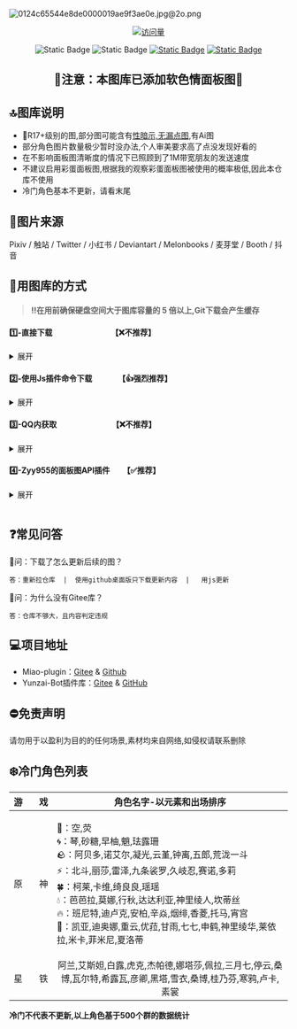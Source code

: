 ![0124c65544e8de0000019ae9f3ae0e.jpg@2o.png](https://s2.loli.net/2023/12/19/IKRZud23Sl7pjq1.png)
<div align="center"> 
  
  [![访问量](https://profile-counter.glitch.me/Miao-Plugin-MBT/count.svg)](https://github.com/GuGuNiu/Miao-Plugin-MBT)
  
</div>

<div align="center"> 
  
![Static Badge](https://img.shields.io/badge/%F0%9F%93%82%20%20%E9%9D%A2%E6%9D%BF%E5%9B%BE%E6%95%B0%E9%87%8F%20-%202000%2B%20-%20%233c3c3c?labelColor=green)
![Static Badge](https://img.shields.io/badge/%F0%9F%92%BE%20%20%E5%9B%BE%E5%BA%93%E5%AE%B9%E9%87%8F%20-%20800M%2B%20-%20%233c3c3c?labelColor=yellow)
[![Static Badge](https://img.shields.io/badge/%E6%94%AF%E6%8C%81%E6%8F%92%E4%BB%B6-Miao--Plugin-%20%233c3c3c?labelColor=orange)](https://gitee.com/yoimiya-kokomi/miao-plugin)
[![Static Badge](https://img.shields.io/badge/QQ%E7%BE%A4%20-%20798368954%20-%233c3c3c?labelColor=blue)](http://qm.qq.com/cgi-bin/qm/qr?_wv=1027&k=kLEoWb50BxKU63jFj5TBnLCEZ9A2bEvo&authKey=dmA3h0egrNmnk7Hd2U5x%2FUwu5W%2F3%2FRBs0Gxt6UbBuPG4cnisxRqaHJifCAZlEnYt&noverify=0&group_code=798368954)

</div>

<div align="center"> 
  
## 🔞注意：本图库已添加软色情面板图🔞

</div>

## 🔝图库说明
- 🔞R17+级别的图,部分图可能含有<ins>性暗示,无漏点图</ins>,有Ai图
- 部分角色图片数量极少暂时没办法,个人审美要求高了点没发现好看的
- 在不影响面板图清晰度的情况下已照顾到了1M带宽朋友的发送速度
- 不建议启用彩蛋面板图,根据我的观察彩蛋面板图被使用的概率极低,因此本仓库不使用
- 冷门角色基本不更新，请看末尾

## 💫图片来源
  Pixiv / 触站 / Twitter / 小红书 / Deviantart / Melonbooks / 麦芽堂 / Booth / 抖音
## 🫧用图库的方式

> #### ‼️在用前确保硬盘空间大于图库容量的 5 倍以上,Git下载会产生缓存

#### 1️⃣-直接下载&nbsp;&nbsp;&nbsp;&nbsp;&nbsp;&nbsp;&nbsp;&nbsp;&nbsp;&nbsp;&nbsp;&nbsp;&nbsp;&nbsp;&nbsp;&nbsp;&nbsp;&nbsp;&nbsp;&nbsp;&nbsp;&nbsp;&nbsp;&nbsp;&nbsp;&nbsp;&nbsp;&nbsp;&nbsp;&nbsp;&nbsp;&nbsp;【❌不推荐】
<details>
    <summary>展开</summary>
  <p align="center"><b> 任意位置创建一个文件夹，在文件夹中打开<ins>[命令行/终端]</ins>，输入以下内容</b></p>

    

  <p align="center">   
    
                        git clone --depth=1 https://github.com/GuGuNiu/Miao-Plugin-MBT ./    
  </p>
  
  <p align="center"><b>将内容复制至本体的`/plugins/miao-plugin/resources/profile`目录下</b></p>

</details>

#### 2️⃣-使用Js插件命令下载  &nbsp;&nbsp;&nbsp;&nbsp;&nbsp;&nbsp;&nbsp;&nbsp;&nbsp;&nbsp;&nbsp;&nbsp;&nbsp;【👍强烈推荐】
 <details>
  <summary>展开</summary>
  
   ###      <p align="center"><b>[在本体根目录打打开<ins>````命令行/终端````</ins>输入以下命令]</b></p>

    curl -o "./plugins/example/MarryGuGuNiu.js" "https://raw.githubusercontent.com/lava081/SomeJsforMiaoYunzai/main/MarryGuGuNiu.js"

<div align="center">
   
| 作用| 指令 |
| :-: | :-: |
| 下载| #下载咕咕牛图包 |
| 更新| #(强制)更新咕咕牛图包 |
| 启用| #启用咕咕牛图包 |
| 说明| <ins>图包很大启用需要半小时起步请耐心点</ins> ||

</div>  

<br>

</details>



#### 3️⃣-QQ内获取&nbsp;&nbsp;&nbsp;&nbsp;&nbsp;&nbsp;&nbsp;&nbsp;&nbsp;&nbsp;&nbsp;&nbsp;&nbsp;&nbsp;&nbsp;&nbsp;&nbsp;&nbsp;&nbsp;&nbsp;&nbsp;&nbsp;&nbsp;&nbsp;&nbsp;&nbsp;&nbsp;&nbsp;&nbsp;&nbsp;【❌不推荐】
<details>
      <summary>展开</summary>
  
 <p align="center">添加机器人好友,可以使用#xx面板图列表 获取全部图片，机器人实时更新</p>
      
 <div align="center">

![AAB820AA2A30C926208993F4D687561F.png](https://s2.loli.net/2023/12/22/PmaqwbOfoCTRlcH.png)

 </div>
      
</details>

#### 4️⃣-Zyy955的面板图API插件&nbsp;&nbsp;&nbsp;&nbsp;&nbsp;&nbsp;&nbsp;【✅️推荐】
<details>
      <summary>展开</summary>
  
 <p align="center"><b>可通过插件把面板图放在其他设备互联,Github的项目地址：</b></p>
 
<div align="center">
    
       https://github.com/Zyy955/character-Api
       
</div>
      
</details>

<br>

## ❓️常见问答
💠问：下载了怎么更新后续的图？<br>

    答：重新拉仓库  |  使用github桌面版只下载更新内容  |   用js更新

🔶问：为什么没有Gitee库？<br>

    答：仓库不够大，且内容判定违规


## 💻项目地址

* Miao-plugin：[Gitee](https://gitee.com/yoimiya-kokomi/miao-plugin) & [Github](https://github.com/yoimiya-kokomi/miao-plugin)
* Yunzai-Bot插件库：[Gitee](https://gitee.com/Hikari666/Yunzai-Bot-plugins-index) & [GitHub](https://github.com/HiArcadia/Yunzai-Bot-plugins-index)
  
## ⛔免责声明
请勿用于以盈利为目的的任何场景,素材均来自网络,如侵权请联系删除
<br>
## ❄️冷门角色列表


| 游&nbsp;&nbsp;&nbsp;&nbsp;&nbsp;&nbsp;&nbsp;戏| 角色名字-以元素和出场排序 |
| :-: | :-: |
| 原&nbsp;&nbsp;&nbsp;&nbsp;&nbsp;&nbsp;&nbsp;神 | <p align="left">👫：空,荧<br>🌀：琴,砂糖,早柚,魈,珐露珊<br>🪨：阿贝多,诺艾尔,凝光,云堇,钟离,五郎,荒泷一斗<br>⚡：北斗,丽莎,雷泽,九条裟罗,久岐忍,赛诺,多莉<br>🍀：柯莱,卡维,绮良良,瑶瑶<br>💧：芭芭拉,莫娜,行秋,达达利亚,神里绫人,坎蒂丝<br>🔥：班尼特,迪卢克,安柏,辛焱,烟绯,香菱,托马,宵宫<br>🧊：凯亚,迪奥娜,重云,优菈,甘雨,七七,申鹤,神里绫华,莱依拉,米卡,菲米尼,夏洛蒂</p> | <br>
| 星&nbsp;&nbsp;&nbsp;&nbsp;&nbsp;&nbsp;&nbsp;铁 | 阿兰,艾斯妲,白露,虎克,杰帕德,娜塔莎,佩拉,三月七,停云,桑博,瓦尔特,希露瓦,彦卿,黑塔,雪衣,桑博,桂乃芬,寒鸦,卢卡,素裳| 


<b>冷门不代表不更新,以上角色基于500个群的数据统计</b>

